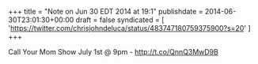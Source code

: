+++
title = "Note on Jun 30 EDT 2014 at 19:1"
publishdate = 2014-06-30T23:01:30+00:00
draft = false
syndicated = [ 'https://twitter.com/chrisjohndeluca/status/483747180759375900?s=20' ]
+++

Call Your Mom Show July 1st @ 9pm - http://t.co/QnnQ3MwD9B
